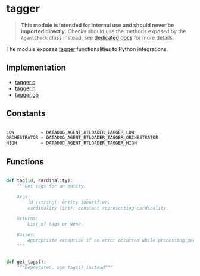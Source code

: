 # tagger

> **This module is intended for internal use and should never be imported directly.**
> Checks should use the methods exposed by the `AgentCheck` class instead, see
> [dedicated docs](https://datadog-checks-base.readthedocs.io/en/latest/) for
> more details.

The module exposes [tagger](/pkg/tagger) functionalities to Python integrations.

## Implementation

* [tagger.c](/rtloader/common/builtins/tagger.c)
* [tagger.h](/rtloader/common/builtins/tagger.h)
* [tagger.go](/pkg/collector/python/tagger.go)

## Constants

```python

LOW          = DATADOG_AGENT_RTLOADER_TAGGER_LOW
ORCHESTRATOR = DATADOG_AGENT_RTLOADER_TAGGER_ORCHESTRATOR
HIGH         = DATADOG_AGENT_RTLOADER_TAGGER_HIGH

```

## Functions

```python

def tag(id, cardinality):
    """Get tags for an entity.

    Args:
        id (string): entity identifier.
        cardinality (int): constant representing cardinality.

    Returns:
        List of tags or None.

    Raises:
        Appropriate exception if an error occurred while processing params.
    """


def get_tags():
    """Deprecated, use tags() instead"""
```
